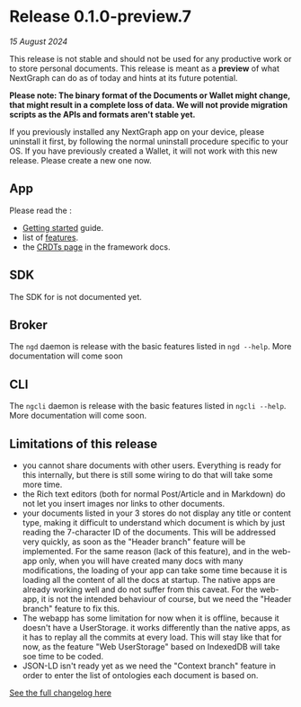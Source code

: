 # Release 0.1.0-preview.7

_15 August 2024_

This release is not stable and should not be used for any productive work or to store personal documents. This release is meant as a **preview** of what NextGraph can do as of today and hints at its future potential.

**Please note: The binary format of the Documents or Wallet might change, that might result in a complete loss of data. We will not provide migration scripts as the APIs and formats aren't stable yet.**

If you previously installed any NextGraph app on your device, please uninstall it first, by following the normal uninstall procedure specific to your OS. If you have previously created a Wallet, it will not work with this new release. Please create a new one now.

## App

Please read the :

-   [Getting started](https://docs.nextgraph.org/en/getting-started) guide.
-   list of [features](https://docs.nextgraph.org/en/features).
-   the [CRDTs page](https://docs.nextgraph.org/en/framework/crdts) in the framework docs.

## SDK

The SDK for is not documented yet.

## Broker

The `ngd` daemon is release with the basic features listed in `ngd --help`. More documentation will come soon

## CLI

The `ngcli` daemon is release with the basic features listed in `ngcli --help`. More documentation will come soon.

## Limitations of this release

-   you cannot share documents with other users. Everything is ready for this internally, but there is still some wiring to do that will take some more time.
-   the Rich text editors (both for normal Post/Article and in Markdown) do not let you insert images nor links to other documents.
-   your documents listed in your 3 stores do not display any title or content type, making it difficult to understand which document is which by just reading the 7-character ID of the documents. This will be addressed very quickly, as soon as the "Header branch" feature will be implemented. For the same reason (lack of this feature), and in the web-app only, when you will have created many docs with many modifications, the loading of your app can take some time because it is loading all the content of all the docs at startup. The native apps are already working well and do not suffer from this caveat. For the web-app, it is not the intended behaviour of course, but we need the "Header branch" feature to fix this.
-   The webapp has some limitation for now when it is offline, because it doesn't have a UserStorage. it works differently than the native apps, as it has to replay all the commits at every load. This will stay like that for now, as the feature "Web UserStorage" based on IndexedDB will take soe time to be coded.
-   JSON-LD isn't ready yet as we need the "Context branch" feature in order to enter the list of ontologies each document is based on.

[See the full changelog here](CHANGELOG.md)
